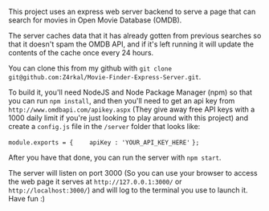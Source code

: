 This project uses an express web server backend to serve a page that can search for movies in Open Movie Database (OMDB).

The server caches data that it has already gotten from previous searches so that it doesn't spam the  OMDB API, and if it's left running it will update the contents of the cache once every 24 hours.

You can clone this from my github with `git clone git@github.com:Z4rkal/Movie-Finder-Express-Server.git`.

To build it, you'll need NodeJS and Node Package Manager (npm) so that you can run `npm install`, and then you'll need to get an api key from `http://www.omdbapi.com/apikey.aspx` (They give away free API keys with a 1000 daily limit if you're just looking to play around with this project) and create a `config.js` file in the `/server` folder that looks like:

`module.exports = {`
`    apiKey : 'YOUR_API_KEY_HERE'`
`};`

After you have that done, you can run the server with `npm start`.

The server will listen on port 3000 (So you can use your browser to access the web page it serves at `http://127.0.0.1:3000/` or `http://localhost:3000/`) and will log to the terminal you use to launch it. Have fun :)